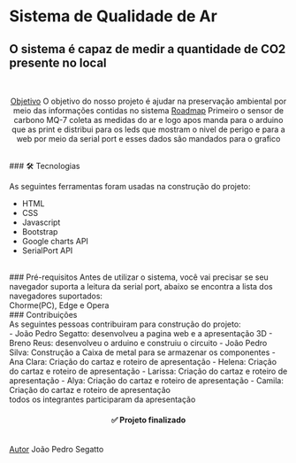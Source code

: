 # Sistema de Qualidade de Ar
## O sistema é capaz de medir a quantidade de CO2 presente no local
<br>
<p align="center">
 <a href="#objetivo">Objetivo</a> O objetivo do nosso projeto é ajudar na preservação ambiental por meio das informações contidas no sistema
  <a href="#roadmap">Roadmap</a> Primeiro o sensor de carbono MQ-7 coleta as medidas do ar e logo apos manda para o arduino que as print e distribui para os leds que mostram o nivel de perigo e para a web por meio da serial port e esses dados são mandados para o grafico
</p>
<br>
### 🛠 Tecnologias

As seguintes ferramentas foram usadas na construção do projeto:

- HTML
- CSS
- Javascript
- Bootstrap
- Google charts API
- SerialPort API
<br>
### Pré-requisitos
Antes de utilizar o sistema, você vai precisar se seu navegador suporta a leitura da serial port, abaixo se encontra a lista dos navegadores suportados:
<BR>
Chorme(PC), Edge e Opera
<br>
### Contribuições
<br>
As seguintes pessoas contribuiram para construção do projeto:
<br>
- João Pedro Segatto: desenvolveu a pagina web e a apresentação 3D
- Breno Reus: desenvolveu o arduino e construiu o circuito
- João Pedro Silva: Construção a Caixa de metal para se armazenar os componentes
- Ana Clara: Criação do cartaz e roteiro de apresentação
- Helena: Criação do cartaz e roteiro de apresentação
- Larissa: Criação do cartaz e roteiro de apresentação
- Alya: Criação do cartaz e roteiro de apresentação
- Camila: Criação do cartaz e roteiro de apresentação
<br>
todos os integrantes participaram da apresentação
<br>
<h4 align="center"> 
	✅ Projeto finalizado
</h4>
<br>
<a href="#autor">Autor</a> João Pedro Segatto
